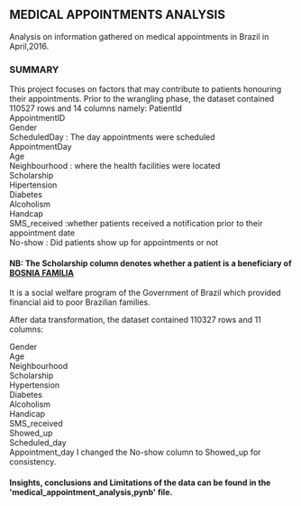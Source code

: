 ## MEDICAL APPOINTMENTS ANALYSIS
Analysis on information gathered on medical appointments in Brazil in April,2016.


### SUMMARY
This project focuses on factors that may contribute to patients honouring their appointments.
Prior to the wrangling phase, the dataset contained 110527 rows and 14 columns namely:
PatientId          
AppointmentID     
Gender                 
ScheduledDay  : The day appointments were scheduled    
AppointmentDay       
Age                  
Neighbourhood : where the health facilities were located        
Scholarship           
Hipertension           
Diabetes               
Alcoholism             
Handcap                
SMS_received :whether patients received a notification prior to their appointment date           
No-show  : Did patients show up for appointments or not    

#### NB: The Scholarship column denotes whether a patient is a beneficiary of [BOSNIA FAMILIA](https://en.wikipedia.org/wiki/Bolsa_Fam%C3%ADlia) 
It is a social welfare program of the Government of Brazil which provided financial aid to poor Brazilian families.


After data transformation, the dataset contained 110327 rows and 11 columns:

Gender                
Age                     
Neighbourhood           
Scholarship             
Hypertension          
Diabetes                
Alcoholism               
Handicap                 
SMS_received       
Showed_up        
Scheduled_day   
Appointment_day
I changed the No-show column to Showed_up for consistency.

#### Insights, conclusions and Limitations of the data can be found in the 'medical_appointment_analysis,pynb' file.
